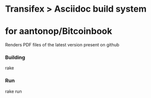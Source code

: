 # Transifex > Asciidoc build system
# for aantonop/Bitcoinbook

Renders PDF files of the latest version present on github

### Building

   rake

### Run

   rake run

